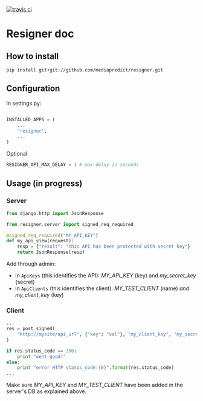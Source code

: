 [![travis ci](https://travis-ci.org/mediapredict/resigner.png)](https://travis-ci.org/mediapredict/resigner)

# Resigner doc

## How to install

```
pip install git+git://github.com/mediapredict/resigner.git
```

## Configuration

In settings.py:

```python

INSTALLED_APPS = (
    ...
    'resigner',
    ...
)
```

Optional

```python
RESIGNER_API_MAX_DELAY = 1 # max delay in seconds
```

## Usage (in progress)

### Server

```python
from django.http import JsonResponse

from resigner.server import signed_req_required

@signed_req_required("MY_API_KEY")
def my_api_view(request):
    resp = {"result": "this API has been protected with secret key"}
    return JsonResponse(resp)
```

Add through admin:
* in `ApiKeys` (this identifies the API): _MY_API_KEY_ (key) and _my_secret_key_ (secret)
* in `ApiClients` (this identifies the client): _MY_TEST_CLIENT_ (name) _and my_client_key_ (key)


### Client


```python
...
res = post_signed(
    "http://mysite/api_url", {"key": "val"}, "my_client_key", "my_secret_key"
)

if res.status_code == 200:
    print "went good!"
else:
    print "error HTTP status_code:{0}".format(res.status_code)
...
```

Make sure _MY_API_KEY_ and _MY_TEST_CLIENT_ have been added in the server's DB as explained above.